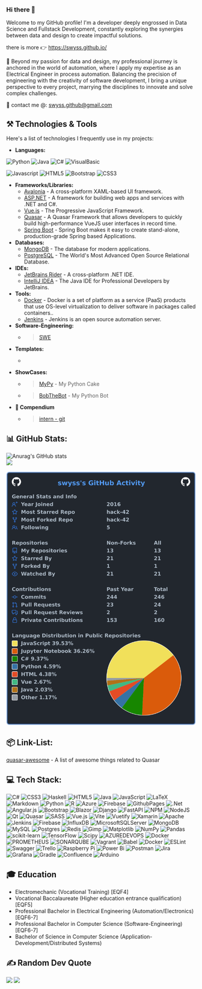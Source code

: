 ### Hi there 👋

Welcome to my GitHub profile!
I'm a developer deeply engrossed in Data Science and Fullstack Development, constantly exploring the synergies between data and design to create impactful solutions.

there is more 👉 https://swyss.github.io/

🤙 Beyond my passion for data and design, my professional journey is anchored in the world of automation, where I apply my expertise as an Electrical Engineer in process automation. Balancing the precision of engineering with the creativity of software development, I bring a unique perspective to every project, marrying the disciplines to innovate and solve complex challenges.

📧 contact me @: swyss.github@gmail.com 

<!-- <ul>
    <li> <a href="https://github.com/uller-dev" class="github-link">
            <img src="Assets/github_icon.png" alt="GitHub" class="github-icon">
            GitHub/uller
        </a></li>
        <li> <a href="https://github.com/uller-dev" class="github-link">
            <img src="Assets/github_icon.png" alt="Instagram" class="instagram-icon">
            Instagram
        </a></li>
        <li> <a href="https://github.com/uller-dev" class="github-link">
            <img src="Assets/X_icon.png" alt="X" class="github-icon">
            X/uller
        </a></li>
</ul> -->

## ⚒️ Technologies & Tools

Here's a list of technologies I frequently use in my projects:

- **Languages:**

![Python](https://img.shields.io/badge/Python-13801b?style=for-the-badge&logo=python&logoColor=white)
![Java](https://img.shields.io/badge/Java-13801b?style=for-the-badge&logo=openjdk&logoColor=white)
![C#](https://img.shields.io/badge/Cs-13801b?style=for-the-badge&logo=csharp&logoColor=white)
![VisualBasic](https://img.shields.io/badge/VisualBasic-13801b?style=for-the-badge&logo=visualbasic&logoColor=white)

![Javascript](https://img.shields.io/badge/JavaScript-F7DF1E.svg?style=for-the-badge&logo=javascript&logoColor=white)
![HTML5](https://img.shields.io/badge/-HTML5-E34F26?style=for-the-badge&logo=html5&logoColor=white)
![Bootstrap](https://img.shields.io/badge/-Bootstrap-563D7C?style=for-the-badge&logo=bootstrap&logoColor=white)
![CSS3](https://img.shields.io/badge/-CSS3-1572B6?style=for-the-badge&logo=css3)

- **Frameworks/Libraries:**
  - [Avalonia](https://avaloniaui.net/) - A cross-platform XAML-based UI framework.
  - [ASP.NET](https://dotnet.microsoft.com/en-us/apps/aspnet) - A framework for building web apps and services with .NET and C#.
  - [Vue.js](https://vuejs.org/) - The Progressive JavaScript Framework.
  - [Quasar](https://quasar.dev/) - A Quasar Framework that allows developers to quickly build high-performance VueJS user interfaces in record time.
  - [Spring Boot](https://spring.io/projects/spring-boot) - Spring Boot makes it easy to create stand-alone, production-grade Spring based Applications.
- **Databases:**
  - [MongoDB](https://www.mongodb.com/) - The database for modern applications.
  - [PostgreSQL](https://www.postgresql.org/) - The World's Most Advanced Open Source Relational Database.
- **IDEs:**
  - [JetBrains Rider](https://www.jetbrains.com/rider/) - A cross-platform .NET IDE.
  - [IntelliJ IDEA](https://www.jetbrains.com/idea/) - The Java IDE for Professional Developers by JetBrains.
- **Tools:**
  - [Docker](https://www.docker.com/) - Docker is a set of platform as a service (PaaS) products that use OS-level virtualization to deliver software in packages called containers..
  - [Jenkins](https://www.jetbrains.com/idea/) - Jenkins is an open source automation server. 
- **Software-Engineering:**
  - > [SWE](https://github.com/swyss/Software-Engineering)
- **Templates:**
  - >
- **ShowCases:**
    - > [MyPy](https://github.com/swyss/MyPy) - My Python Cake
    - > [BobTheBot](https://github.com/swyss/BobTheBot) - My Python Bot
- **🔖 Compendium**
    - > [intern - git](./dev/git_readme.md)

## 📊 GitHub Stats:
![Anurag's GitHub stats](https://github-readme-stats.vercel.app/api?username=swyss&show_icons=true&theme=dark&count_private=true)<br/>
![](https://github-readme-streak-stats.herokuapp.com/?user=swyss&theme=dark&hide_border=false&count_private=true)<br/>
<!-- ![](https://github-readme-stats.vercel.app/api/top-langs/?username=swyss&theme=dark&hide_border=false&include_all_commits=true&count_private=true) -->

![My user statistics](images/userstats.svg)

<!-- ## 

### git

#### general

[intern - git](./dev/git_readme.md)

[extern (atlassian) - git](https://www.atlassian.com/git/tutorials/setting-up-a-repository)

#### submodules

[intern - git submodules](./dev/git-submodules.md)

#### gitflow

[extern (atlassian) - gitflow](https://www.atlassian.com/git/tutorials/comparing-workflows/gitflow-workflow)

#### conventions

[intern - Extended Git Commit Concept](./dev/git_ExtendedGitCommit.md)

[extern - Conventional Commits](https://www.conventionalcommits.org/en/v1.0.0/) -->
## 📦 Link-List:
[quasar-awesome](https://github.com/quasarframework/quasar-awesome) - A list of awesome things related to Quasar
## 💻 Tech Stack:
![C#](https://img.shields.io/badge/c%23-%23239120.svg?style=for-the-badge&logo=csharp&logoColor=white) ![CSS3](https://img.shields.io/badge/css3-%231572B6.svg?style=for-the-badge&logo=css3&logoColor=white) ![Haskell](https://img.shields.io/badge/Haskell-5e5086?style=for-the-badge&logo=haskell&logoColor=white) ![HTML5](https://img.shields.io/badge/html5-%23E34F26.svg?style=for-the-badge&logo=html5&logoColor=white) ![Java](https://img.shields.io/badge/java-%23ED8B00.svg?style=for-the-badge&logo=openjdk&logoColor=white) ![JavaScript](https://img.shields.io/badge/javascript-%23323330.svg?style=for-the-badge&logo=javascript&logoColor=%23F7DF1E) ![LaTeX](https://img.shields.io/badge/latex-%23008080.svg?style=for-the-badge&logo=latex&logoColor=white) ![Markdown](https://img.shields.io/badge/markdown-%23000000.svg?style=for-the-badge&logo=markdown&logoColor=white) ![Python](https://img.shields.io/badge/python-3670A0?style=for-the-badge&logo=python&logoColor=ffdd54) ![R](https://img.shields.io/badge/r-%23276DC3.svg?style=for-the-badge&logo=r&logoColor=white) ![Azure](https://img.shields.io/badge/azure-%230072C6.svg?style=for-the-badge&logo=microsoftazure&logoColor=white) ![Firebase](https://img.shields.io/badge/firebase-%23039BE5.svg?style=for-the-badge&logo=firebase) ![GithubPages](https://img.shields.io/badge/github%20pages-121013?style=for-the-badge&logo=github&logoColor=white) ![.Net](https://img.shields.io/badge/.NET-5C2D91?style=for-the-badge&logo=.net&logoColor=white) ![Angular.js](https://img.shields.io/badge/angular.js-%23E23237.svg?style=for-the-badge&logo=angularjs&logoColor=white) ![Bootstrap](https://img.shields.io/badge/bootstrap-%238511FA.svg?style=for-the-badge&logo=bootstrap&logoColor=white) ![Blazor](https://img.shields.io/badge/blazor-%235C2D91.svg?style=for-the-badge&logo=blazor&logoColor=white) ![Django](https://img.shields.io/badge/django-%23092E20.svg?style=for-the-badge&logo=django&logoColor=white) ![FastAPI](https://img.shields.io/badge/FastAPI-005571?style=for-the-badge&logo=fastapi) ![NPM](https://img.shields.io/badge/NPM-%23CB3837.svg?style=for-the-badge&logo=npm&logoColor=white) ![NodeJS](https://img.shields.io/badge/node.js-6DA55F?style=for-the-badge&logo=node.js&logoColor=white) ![Qt](https://img.shields.io/badge/Qt-%23217346.svg?style=for-the-badge&logo=Qt&logoColor=white) ![Quasar](https://img.shields.io/badge/Quasar-16B7FB?style=for-the-badge&logo=quasar&logoColor=black) ![SASS](https://img.shields.io/badge/SASS-hotpink.svg?style=for-the-badge&logo=SASS&logoColor=white) ![Vue.js](https://img.shields.io/badge/vue.js-%2335495e.svg?style=for-the-badge&logo=vuedotjs&logoColor=%234FC08D) ![Vite](https://img.shields.io/badge/vite-%23646CFF.svg?style=for-the-badge&logo=vite&logoColor=white) ![Vuetify](https://img.shields.io/badge/Vuetify-1867C0?style=for-the-badge&logo=vuetify&logoColor=AEDDFF) ![Xamarin](https://img.shields.io/badge/Xamarin-3199DC?style=for-the-badge&logo=xamarin&logoColor=white) ![Apache](https://img.shields.io/badge/apache-%23D42029.svg?style=for-the-badge&logo=apache&logoColor=white) ![Jenkins](https://img.shields.io/badge/jenkins-%232C5263.svg?style=for-the-badge&logo=jenkins&logoColor=white) ![Firebase](https://img.shields.io/badge/Firebase-039BE5?style=for-the-badge&logo=Firebase&logoColor=white) ![InfluxDB](https://img.shields.io/badge/InfluxDB-22ADF6?style=for-the-badge&logo=InfluxDB&logoColor=white) ![MicrosoftSQLServer](https://img.shields.io/badge/Microsoft%20SQL%20Server-CC2927?style=for-the-badge&logo=microsoft%20sql%20server&logoColor=white) ![MongoDB](https://img.shields.io/badge/MongoDB-%234ea94b.svg?style=for-the-badge&logo=mongodb&logoColor=white) ![MySQL](https://img.shields.io/badge/mysql-%2300000f.svg?style=for-the-badge&logo=mysql&logoColor=white) ![Postgres](https://img.shields.io/badge/postgres-%23316192.svg?style=for-the-badge&logo=postgresql&logoColor=white) ![Redis](https://img.shields.io/badge/redis-%23DD0031.svg?style=for-the-badge&logo=redis&logoColor=white) ![Gimp](https://img.shields.io/badge/Gimp-657D8B?style=for-the-badge&logo=gimp&logoColor=FFFFFF) ![Matplotlib](https://img.shields.io/badge/Matplotlib-%23ffffff.svg?style=for-the-badge&logo=Matplotlib&logoColor=black) ![NumPy](https://img.shields.io/badge/numpy-%23013243.svg?style=for-the-badge&logo=numpy&logoColor=white) ![Pandas](https://img.shields.io/badge/pandas-%23150458.svg?style=for-the-badge&logo=pandas&logoColor=white) ![scikit-learn](https://img.shields.io/badge/scikit--learn-%23F7931E.svg?style=for-the-badge&logo=scikit-learn&logoColor=white) ![TensorFlow](https://img.shields.io/badge/TensorFlow-%23FF6F00.svg?style=for-the-badge&logo=TensorFlow&logoColor=white) ![Scipy](https://img.shields.io/badge/SciPy-%230C55A5.svg?style=for-the-badge&logo=scipy&logoColor=%white) ![AZUREDEVOPS](https://img.shields.io/badge/azuredevops-0078D7.svg?style=for-the-badge&logo=azuredevops&logoColor=white&color=%230078D7) ![Docker](https://img.shields.io/badge/docker-%230db7ed.svg?style=for-the-badge&logo=docker&logoColor=white) ![PROMETHEUS](https://img.shields.io/badge/prometheus-E6522C.svg?style=for-the-badge&logo=prometheus&logoColor=white&color=%23E6522C) ![SONARQUBE](https://img.shields.io/badge/sonarqube-4E9BCD.svg?style=for-the-badge&logo=sonarqube&logoColor=white&color=%234E9BCD) ![Vagrant](https://img.shields.io/badge/vagrant-%231563FF.svg?style=for-the-badge&logo=vagrant&logoColor=white) ![Babel](https://img.shields.io/badge/Babel-F9DC3e?style=for-the-badge&logo=babel&logoColor=black) ![Docker](https://img.shields.io/badge/docker-%230db7ed.svg?style=for-the-badge&logo=docker&logoColor=white) ![ESLint](https://img.shields.io/badge/ESLint-4B3263?style=for-the-badge&logo=eslint&logoColor=white) ![Swagger](https://img.shields.io/badge/-Swagger-%23Clojure?style=for-the-badge&logo=swagger&logoColor=white) ![Trello](https://img.shields.io/badge/Trello-%23026AA7.svg?style=for-the-badge&logo=Trello&logoColor=white) ![Raspberry Pi](https://img.shields.io/badge/-RaspberryPi-C51A4A?style=for-the-badge&logo=Raspberry-Pi) ![Power Bi](https://img.shields.io/badge/power_bi-F2C811?style=for-the-badge&logo=powerbi&logoColor=black) ![Postman](https://img.shields.io/badge/Postman-FF6C37?style=for-the-badge&logo=postman&logoColor=white) ![Jira](https://img.shields.io/badge/jira-%230A0FFF.svg?style=for-the-badge&logo=jira&logoColor=white) ![Grafana](https://img.shields.io/badge/grafana-%23F46800.svg?style=for-the-badge&logo=grafana&logoColor=white) ![Gradle](https://img.shields.io/badge/Gradle-02303A.svg?style=for-the-badge&logo=Gradle&logoColor=white) ![Confluence](https://img.shields.io/badge/confluence-%23172BF4.svg?style=for-the-badge&logo=confluence&logoColor=white) ![Arduino](https://img.shields.io/badge/-Arduino-00979D?style=for-the-badge&logo=Arduino&logoColor=white)

## 🎓 Education

- Electromechanic (Vocational Training) [EQF4]
- Vocational Baccalaureate (Higher education entrance qualification) [EQF5]
- Professional Bachelor in Electrical Engineering (Automation/Electronics) [EQF6-7]
- Professional Bachelor in Computer Science (Software-Engineering) [EQF6-7]
- Bachelor of Science in Computer Science (Application-Development/Distributed Systems)

## ✍️ Random Dev Quote
![](https://quotes-github-readme.vercel.app/api?type=vetical&theme=radical)
![](https://komarev.com/ghpvc/?username=swyss)
